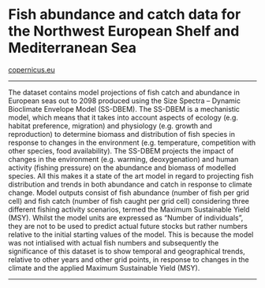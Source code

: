 # Fish abundance and catch data for the Northwest European Shelf and Mediterranean Sea
[copernicus.eu](https://cds.climate.copernicus.eu/cdsapp#!/dataset/sis-fisheries-abundance?tab=overview)

----

The dataset contains model projections of fish catch and abundance in European seas out to 2098 produced using the Size Spectra – Dynamic Bioclimate Envelope Model (SS-DBEM). The SS-DBEM is a mechanistic model, which means that it takes into account aspects of ecology (e.g. habitat preference, migration) and physiology (e.g. growth and reproduction) to determine biomass and distribution of fish species in response to changes in the environment (e.g. temperature, competition with other species, food availability). The SS-DBEM projects the impact of changes in the environment (e.g. warming, deoxygenation) and human activity (fishing pressure) on the abundance and biomass of modelled species. All this makes it a state of the art model in regard to projecting fish distribution and trends in both abundance and catch in response to climate change. Model outputs consist of fish abundance (number of fish per grid cell) and fish catch (number of fish caught per grid cell) considering three different fishing activity scenarios, termed the Maximum Sustainable Yield (MSY). Whilst the model units are expressed as “Number of individuals”, they are not to be used to predict actual future stocks but rather numbers relative to the initial starting values of the model. This is because the model was not intialised with actual fish numbers and subsequently the significance of this dataset is to show temporal and geographical trends, relative to other years and other grid points, in response to changes in the climate and the applied Maximum Sustainable Yield (MSY).

----

